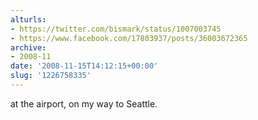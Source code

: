 ```yaml
---
alturls:
- https://twitter.com/bismark/status/1007003745
- https://www.facebook.com/17803937/posts/36003672365
archive:
- 2008-11
date: '2008-11-15T14:12:15+00:00'
slug: '1226758335'
---
```


at the airport, on my way to Seattle.

